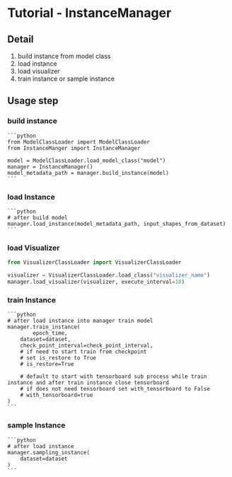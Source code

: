 # Tutorial - InstanceManager

## Detail
1. build instance from model class
2. load instance
3. load visualizer
4. train instance or sample instance

## Usage step

### build instance

    ```python
    from ModelClassLoader import ModelClassLoader
    from InstanceManger import InstanceManager

    model = ModelClassLoader.load_model_class("model")
    manager = InstanceManager()
    model_metadata_path = manager.build_instance(model)
    ```

### load Instance

    ```python
    # after build model
    manager.load_instance(model_metadata_path, input_shapes_from_dataset)
    ```

### load Visualizer

```python
from VisualizerClassLoader import VisualizerClassLoader

visualizer = VisualizerClassLoader.load_class("visualizer_name")
manager.load_visualizer(visualizer, execute_interval=10)
```

### train Instance

    ```python
    # after load instance into manager train model
    manager.train_instance(
            epoch_time,
        dataset=dataset,
        check_point_interval=check_point_interval,
        # if need to start train from checkpoint
        # set is_restore to True
        # is_restore=True

        # default to start with tensorboard sub process while train instance and after train instance close tensorboard
        # if does not need tensorboard set with_tensorboard to False
        # with_tensorboard=true
    )
    ```

### sample Instance
    ```python
    # after load instance
    manager.sampling_instance(
        dataset=dataset
    )
    ```
